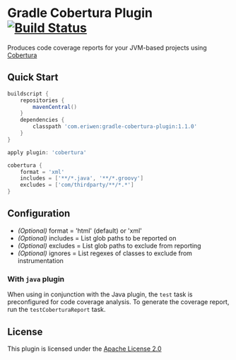 # Gradle Cobertura Plugin [![Build Status](https://secure.travis-ci.org/eriwen/gradle-cobertura-plugin.png)](http://travis-ci.org/eriwen/gradle-cobertura-plugin)
Produces code coverage reports for your JVM-based projects using [Cobertura](http://cobertura.sourceforge.net/)

## Quick Start

```groovy
buildscript {
    repositories {
        mavenCentral()
    }
    dependencies {
        classpath 'com.eriwen:gradle-cobertura-plugin:1.1.0'
    }
}

apply plugin: 'cobertura'

cobertura {
    format = 'xml'
    includes = ['**/*.java', '**/*.groovy']
    excludes = ['com/thirdparty/**/*.*']
}
```

## Configuration

* _(Optional)_ format = 'html' (default) or 'xml'
* _(Optional)_ includes = List<String> glob paths to be reported on
* _(Optional)_ excludes = List<String> glob paths to exclude from reporting
* _(Optional)_ ignores = List<String> regexes of classes to exclude from instrumentation

### With `java` plugin

When using in conjunction with the Java plugin, the `test` task is preconfigured for code coverage analysis. To generate the coverage report, run the `testCoberturaReport` task.

## License
This plugin is licensed under the [Apache License 2.0](http://www.apache.org/licenses/LICENSE-2.0.html)
